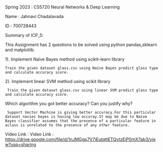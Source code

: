 Spring 2023 : CS5720 Neural Networks & Deep Learning

Name : Jahnavi Chadalavada

ID : 700728443

Summary of ICP_5:

This Assignment has 2 questions to be solved using python pandas,sklearn and matplotlib.

1). Implement Naïve Bayes method using scikit-learn library

    Train the given dataset glass.csv using Naïve Bayes predict glass type and calculate accuracy score.
    
2). Implement linear SVM method using scikit library

     Train the given dataset glass.csv using linear SVM predict glass type and calculate accuracy score.
     
  Which algorithm you got better accuracy? Can you justify why?
  
     Support Vector Machine is giving better accuracy.For this particular dataset navies bayes is having low accuray.It may be due to Naive Bayes classifier assumes that the presence of a particular feature in aclass is unrelated to the presence of any other feature.
     
  Video Link : Video Link : https://drive.google.com/file/d/1nJMGgp7V7iEutqttETQytzEiP0mX7ab3/view?usp=sharing
  

